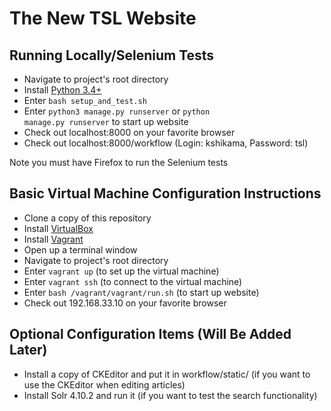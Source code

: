 The New TSL Website
===================

Running Locally/Selenium Tests
--------------------------

- Navigate to project's root directory
- Install [Python 3.4+](https://www.python.org/downloads/)
- Enter <code>bash setup_and_test.sh</code>
- Enter <code>python3 manage.py runserver</code> or <code>python manage.py runserver</code> to start up website
- Check out localhost:8000 on your favorite browser
- Check out localhost:8000/workflow (Login: kshikama, Password: tsl)

Note you must have Firefox to run the Selenium tests


Basic Virtual Machine Configuration Instructions
--------------------------

- Clone a copy of this repository
- Install [VirtualBox](https://www.virtualbox.org/wiki/Downloads)
- Install [Vagrant](https://www.vagrantup.com/downloads.html)
- Open up a terminal window
- Navigate to project's root directory
- Enter <code>vagrant up</code> (to set up the virtual machine)
- Enter <code>vagrant ssh</code> (to connect to the virtual machine)
- Enter <code>bash /vagrant/vagrant/run.sh</code> (to start up website)
- Check out 192.168.33.10 on your favorite browser

Optional Configuration Items (Will Be Added Later)
--------------------------------------------------

- Install a copy of CKEditor and put it in workflow/static/ (if you want to use the CKEditor when editing articles)
- Install Solr 4.10.2 and run it (if you want to test the search functionality)
